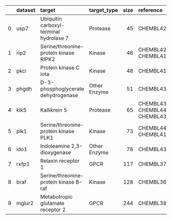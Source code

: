 |    | dataset   | target                                  | target_type   |   size | reference                                   |
|---:|:----------|:----------------------------------------|:--------------|-------:|:--------------------------------------------|
|  0 | usp7      | Ubiquitin carboxyl-terminal hydrolase 7 | Protease      |     45 | CHEMBL4251701                               |
|  1 | rip2      | Serine/threonine-protein kinase RIPK2   | Kinase        |     46 | CHEMBL4266012; CHEMBL4130524                |
|  2 | pkci      | Protein kinase C iota                   | Kinase        |     48 | CHEMBL4184321                               |
|  3 | phgdh     | D-3-phosphoglycerate dehydrogenase      | Other Enzyme  |     51 | CHEMBL4373702                               |
|  4 | klk5      | Kallikrein 5                            | Protease      |     65 | CHEMBL4387717; CHEMBL4422656; CHEMBL4396973 |
|  5 | plk1      | Serine/threonine-protein kinase PLK1    | Kinase        |     73 | CHEMBL4406868; CHEMBL4138231                |
|  6 | ido1      | Indoleamine 2,3-dioxygenase             | Other Enzyme  |     78 | CHEMBL4364294                               |
|  7 | rxfp1     | Relaxin receptor 1                      | GPCR          |    117 | CHEMBL3714716                               |
|  8 | braf      | Serine/threonine-protein kinase B-raf   | Kinase        |    128 | CHEMBL3638563                               |
|  9 | mglur2    | Metabotropic glutamate receptor 2       | GPCR          |    244 | CHEMBL3886984                               |